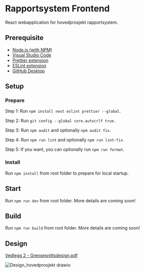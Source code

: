 # Rapportsystem Frontend

React webapplication for hovedprosjekt rapportsystem.

## Prerequisite

- [Node.js (with NPM)](https://nodejs.org/en/download/current)
- [Visual Studio Code](https://code.visualstudio.com/download)
- [Prettier extension](https://marketplace.visualstudio.com)
- [ESLint extension](https://marketplace.visualstudio.com)
- [GitHub Desktop](https://desktop.github.com/)

## Setup

### Prepare

Step 1: Run `npm install next eslint prettier --global`.

Step 2: Run `git config --global core.autocrlf true`.

Step 3: Run `npm audit` and optionally `npm audit fix`.

Step 4: Run `npm run lint` and optionally `npm run lint-fix`.

Step 5: If you want, you can optionally run `npm run format`.

### Install

Run `npm install` from root folder to prepare for local startup.

## Start

Run `npm run dev` from root folder. More details are coming soon!

## Build

Run `npm run build` from root folder. More details are coming soon!

## Design

[Vedlegg 2 - Grensesnittsdesign.pdf](https://github.com/Bjorgeh/rapportsystem/files/14469568/Vedlegg.2.-Grensesnittsdesign.pdf)

![Design_hovedprosjekt drawio](https://github.com/Bjorgeh/rapportsystem/assets/47385921/3294bc7d-c906-4d31-8193-c87a8e322e80)
